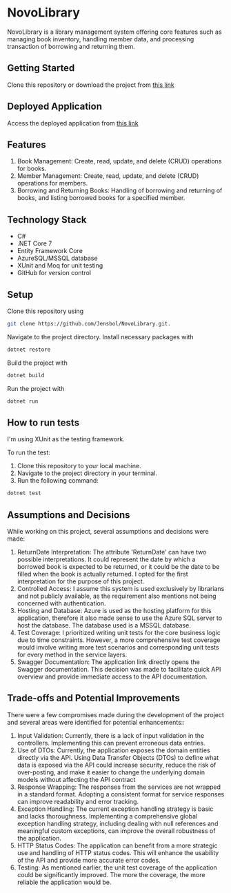 # NovoLibrary

NovoLibrary is a library management system offering core features such as managing book inventory, handling member data, and processing transaction of borrowing and returning them.

## Getting Started

Clone this repository or download the project from [this link](https://github.com/Jensbol/NovoLibrary)

## Deployed Application

Access the deployed application from [this link](https://novolibraryapi.azurewebsites.net/swagger/index.html)

## Features

1. Book Management: Create, read, update, and delete (CRUD) operations for books.
2. Member Management: Create, read, update, and delete (CRUD) operations for members.
3. Borrowing and Returning Books: Handling of borrowing and returning of books, and listing borrowed books for a specified member.

## Technology Stack

- C#
- .NET Core 7
- Entity Framework Core
- AzureSQL/MSSQL database
- XUnit and Moq for unit testing
- GitHub for version control

## Setup

Clone this repository using

```bash
git clone https://github.com/Jensbol/NovoLibrary.git.
```

Navigate to the project directory.
Install necessary packages with

```bash
dotnet restore
```

Build the project with

```bash
dotnet build
```

Run the project with

```bash
dotnet run
```

## How to run tests

I'm using XUnit as the testing framework.

To run the test:

1. Clone this repository to your local machine.
2. Navigate to the project directory in your terminal.
3. Run the following command:

```bash
dotnet test
```

## Assumptions and Decisions

While working on this project, several assumptions and decisions were made:

1. ReturnDate Interpretation: The attribute 'ReturnDate' can have two possible interpretations. It could represent the date by which a borrowed book is expected to be returned, or it could be the date to be filled when the book is actually returned. I opted for the first interpretation for the purpose of this project.
2. Controlled Access: I assume this system is used exclusively by librarians and not publicly available, as the requirement also mentions not being concerned with authentication.
3. Hosting and Database: Azure is used as the hosting platform for this application, therefore it also made sense to use the Azure SQL server to host the database. The database used is a MSSQL database.
4. Test Coverage: I prioritized writing unit tests for the core business logic due to time constraints. However, a more comprehensive test coverage would involve writing more test scenarios and corresponding unit tests for every method in the service layers.
5. Swagger Documentation: The application link directly opens the Swagger documentation. This decision was made to facilitate quick API overview and provide immediate access to the API documentation.

## Trade-offs and Potential Improvements

There were a few compromises made during the development of the project and several areas were identified for potential enhancements::

1. Input Validation: Currently, there is a lack of input validation in the controllers. Implementing this can prevent erroneous data entries.
2. Use of DTOs: Currently, the application exposes the domain entities directly via the API. Using Data Transfer Objects (DTOs) to define what data is exposed via the API could increase security, reduce the risk of over-posting, and make it easier to change the underlying domain models without affecting the API contract
3. Response Wrapping: The responses from the services are not wrapped in a standard format. Adopting a consistent format for service responses can improve readability and error tracking.
4. Exception Handling: The current exception handling strategy is basic and lacks thoroughness. Implementing a comprehensive global exception handling strategy, including dealing with null references and meaningful custom exceptions, can improve the overall robustness of the application.
5. HTTP Status Codes: The application can benefit from a more strategic use and handling of HTTP status codes. This will enhance the usability of the API and provide more accurate error codes.
6. Testing: As mentioned earlier, the unit test coverage of the application could be significantly improved. The more the coverage, the more reliable the application would be.
